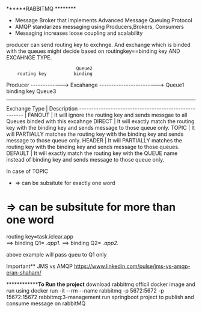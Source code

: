 ******RABBITMQ ********
* Message Broker that implements Advanced Message Queuing Protocol
* AMQP standarizes messaging using Producers,Brokers, Consumers
* Messaging increases loose coupling and scalability



producer can send routing key to exchnge. And exchange which is binded with the queues might decide based on routingkey==binding key AND EXCAHNGE TYPE.


						      Queue2
	    routing key		     binding 
Producer  -------------> Excahange  ------------------------>   Queue1 
			 	     binding key
						      Queue3


-------------------------------------------------------
Exchange Type   | Description
-------------------------------------------------------		|
FANOUT		| It will ignore the routing key and sends messgae to all Queues binded with this excahnge
DIRECT		| It will exactly match the routing key with the binding key and sends message to those queue only.
TOPIC		| It will PARTIALLY matches the routing key with the binding key and sends message to those queue only.
HEADER		| It will PARTIALLY matches the routing key with the binding key and sends message to those queues.
DEFAULT		| It will exactly match the routing key with the QUEUE name instead of binding key and sends message to those queue only.

In case of TOPIC
* => can be subsitute for exactly one word
# => can be subsitute for more than one word

routing key=task.iclear.app   
	==> binding Q1= *.app1.*
	==> binding Q2= *.app2.*

above example will pass queu to Q1 only	

Important** JMS vs AMQP
https://www.linkedin.com/pulse/jms-vs-amqp-eran-shaham/


****************************************To Run the project****************************
download rabbitmq officil docker image and run using
  docker run -it --rm --name rabbitmq -p 5672:5672 -p 15672:15672 rabbitmq:3-management
run springboot project to publish and consume message on rabbitMQ

